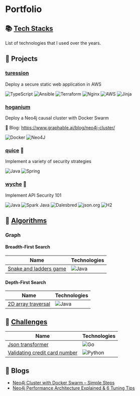 # Portfolio

## :books: [Tech Stacks](https://github.com/benguegan/portfolio/blob/main/tech-stack.md)

List of technologies that I used over the years. 

## :rocket: Projects

### [turession](https://github.com/benguegan/turession)

Deploy a secure static web application in AWS 

![TypeScript](https://img.shields.io/badge/typescript-lsdkfhj?style=flat&logo=typescript&logoColor=white&color=%233178C6) ![Ansible](https://img.shields.io/badge/ansible-lsdkfhj?style=flat&logo=ansible&logoColor=white&color=black) ![Terraform](https://img.shields.io/badge/terraform-lsdkfhj?style=flat&logo=terraform&logoColor=white&color=%23844FBA) ![Nginx](https://img.shields.io/badge/nginx-lsdkfhj?style=flat&logo=nginx&logoColor=white&color=%23009639) ![AWS](https://img.shields.io/badge/aws-lsdkfhj?style=flat&logo=amazonaws&logoColor=%23FF9900&color=%23232F3E) ![Jinja](https://img.shields.io/badge/jinja-lsdkfhj?style=flat&logo=jinja&logoColor=black&color=white)

### [hoganium](https://github.com/benguegan/hoganium) 

Deploy a Neo4j causal cluster with Docker Swarm

:book: Blog: https://www.graphable.ai/blog/neo4j-cluster/

![Docker](https://img.shields.io/badge/docker-lsdkfhj?style=flat&logo=docker&logoColor=white&color=%232496ED) ![Neo4J](https://img.shields.io/badge/neo4j-lsdkfhj?style=flat&logo=neo4j&logoColor=white&color=%234581C3)

### [quice](https://github.com/benguegan/quice) :construction:

Implement a variety of security strategies

![Java](https://img.shields.io/badge/java-lsdkfhj?style=flat&logo=openjdk&color=%23ff9800) ![Spring](https://img.shields.io/badge/spring-lsdkfhj?style=flat&logo=spring&logoColor=white&color=%236DB33F)


### [wyche](https://github.com/benguegan/wyche) :construction:

Implement API Security 101

![Java](https://img.shields.io/badge/java-lsdkfhj?style=flat&logo=openjdk&color=%23ff9800) ![Spark Java](https://img.shields.io/badge/spark_java-lsdkfhj?style=flat&color=%23e88300) ![Dalesbred](https://img.shields.io/badge/dalesbred-lsdkfhj?style=flat&color=%23777) ![json.org](https://img.shields.io/badge/json-lsdkfhj?style=flat&logo=json&color=%23000000) ![H2](https://img.shields.io/badge/h2-lsdkfhj?style=flat&color=%230645ad)

## :telescope: [Algorithms](https://github.com/benguegan/algorithms/tree/main)

### Graph 
#### Breadth-First Search 
| Name  | Technologies  |
|--|--|
|[Snake and ladders game](https://github.com/benguegan/algorithms/tree/main/graph/breadth-first-search/snake-and-ladders) | ![Java](https://img.shields.io/badge/java-lsdkfhj?style=flat&logo=openjdk&color=%23ff9800) |

#### Depth-First Search 
| Name  | Technologies  |
|--|--|
|[2D array traversal](https://github.com/benguegan/algorithms/tree/main/graph/depth-first-search/2d-array-traversal) | ![Java](https://img.shields.io/badge/java-lsdkfhj?style=flat&logo=openjdk&color=%23ff9800) |



## :microscope:  [Challenges](https://github.com/benguegan/challenges/tree/main)

| Name  | Technologies  |
|--|--|
|[Json transformer](https://github.com/benguegan/challenges/tree/main/json-transformer) |![Go](https://img.shields.io/badge/go-lsdkfhj?style=flat&logo=spring&logoColor=white&color=%2300ADD8)
|[Validating credit card number](https://github.com/benguegan/challenges/blob/main/validating-credit-card-number/python/validating-credit-card-number.py) | ![Python](https://img.shields.io/badge/python-lsdkfhj?style=flat&logo=python&logoColor=%23ffdd54&color=%233776AB) |

## :book: Blogs

- [Neo4j Cluster with Docker Swarm – Simple Steps](https://www.graphable.ai/blog/neo4j-cluster/)
- [Neo4j Performance Architecture Explained & 6 Tuning Tips](https://www.graphable.ai/blog/neo4j-performance/)
